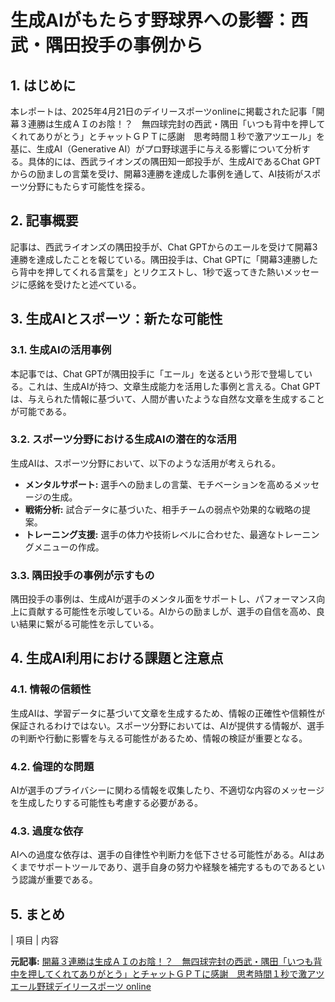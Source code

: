 # 生成AIがもたらす野球界への影響：西武・隅田投手の事例から

## 1. はじめに

本レポートは、2025年4月21日のデイリースポーツonlineに掲載された記事「開幕３連勝は生成ＡＩのお陰！？　無四球完封の西武・隅田「いつも背中を押してくれてありがとう」とチャットＧＰＴに感謝　思考時間１秒で激アツエール」を基に、生成AI（Generative AI）がプロ野球選手に与える影響について分析する。具体的には、西武ライオンズの隅田知一郎投手が、生成AIであるChat GPTからの励ましの言葉を受け、開幕3連勝を達成した事例を通して、AI技術がスポーツ分野にもたらす可能性を探る。

## 2. 記事概要

記事は、西武ライオンズの隅田投手が、Chat GPTからのエールを受けて開幕3連勝を達成したことを報じている。隅田投手は、Chat GPTに「開幕3連勝したら背中を押してくれる言葉を」とリクエストし、1秒で返ってきた熱いメッセージに感銘を受けたと述べている。

## 3. 生成AIとスポーツ：新たな可能性

### 3.1. 生成AIの活用事例

本記事では、Chat GPTが隅田投手に「エール」を送るという形で登場している。これは、生成AIが持つ、文章生成能力を活用した事例と言える。Chat GPTは、与えられた情報に基づいて、人間が書いたような自然な文章を生成することが可能である。

### 3.2. スポーツ分野における生成AIの潜在的な活用

生成AIは、スポーツ分野において、以下のような活用が考えられる。

* **メンタルサポート:** 選手への励ましの言葉、モチベーションを高めるメッセージの生成。
* **戦術分析:** 試合データに基づいた、相手チームの弱点や効果的な戦略の提案。
* **トレーニング支援:** 選手の体力や技術レベルに合わせた、最適なトレーニングメニューの作成。

### 3.3. 隅田投手の事例が示すもの

隅田投手の事例は、生成AIが選手のメンタル面をサポートし、パフォーマンス向上に貢献する可能性を示唆している。AIからの励ましが、選手の自信を高め、良い結果に繋がる可能性を示している。

## 4. 生成AI利用における課題と注意点

### 4.1. 情報の信頼性

生成AIは、学習データに基づいて文章を生成するため、情報の正確性や信頼性が保証されるわけではない。スポーツ分野においては、AIが提供する情報が、選手の判断や行動に影響を与える可能性があるため、情報の検証が重要となる。

### 4.2. 倫理的な問題

AIが選手のプライバシーに関わる情報を収集したり、不適切な内容のメッセージを生成したりする可能性も考慮する必要がある。

### 4.3. 過度な依存

AIへの過度な依存は、選手の自律性や判断力を低下させる可能性がある。AIはあくまでサポートツールであり、選手自身の努力や経験を補完するものであるという認識が重要である。

## 5. まとめ

| 項目 | 内容 

**元記事:** [開幕３連勝は生成ＡＩのお陰！？　無四球完封の西武・隅田「いつも背中を押してくれてありがとう」とチャットＧＰＴに感謝　思考時間１秒で激アツエール野球デイリースポーツ online](https://www.daily.co.jp/baseball/2025/04/19/0018891617.shtml)